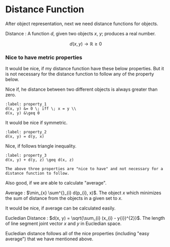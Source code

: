 # Distance Function

After object representation, next we need distance functions for objects.

Distance
: A function $d$, given two objects $x$, $y$; produces a real number.

$$ d(x, y) \rightarrow \mathbb{R} \geq 0$$

### Nice to have metric properties

It would be nice, if my distance function have these below properties. But it is not necessary for the distance function to follow any of the property below.

Nice if, he distance between two different objects is always greater than zero.
```{math}
:label: property_1
d(x, y) &= 0 \; iff \; x = y \\
d(x, y) &\geq 0
```


It would be nice if symmetric.
```{math}
:label: property_2
d(x, y) = d(y, x)
```

Nice, if follows triangle inequality.
```{math}
:label: property_3
d(x, y) + d(y, z) \geq d(x, z)
```

```{caution}
The above three properties are "nice to have" and not necessary for a distance function to follow.
```

Also good, if we are able to calculate "average".

Average
: $\min_{x} \sum^{}_{i} d(p_{i}, x)$. The object $x$ which minimizes the sum of distance from the objects in a given set to $x$.

It would be nice, if average can be calculated easily.



Eucledian Distance
: $d(x, y) = \sqrt{\sum_{i} (x_{i} - y{i})^{2}}$. The length of line segment joint vector $x$ and $y$ in Eucledian space.

Eucledian distance follows all of the nice properties (including "easy average") that we have mentioned above.

